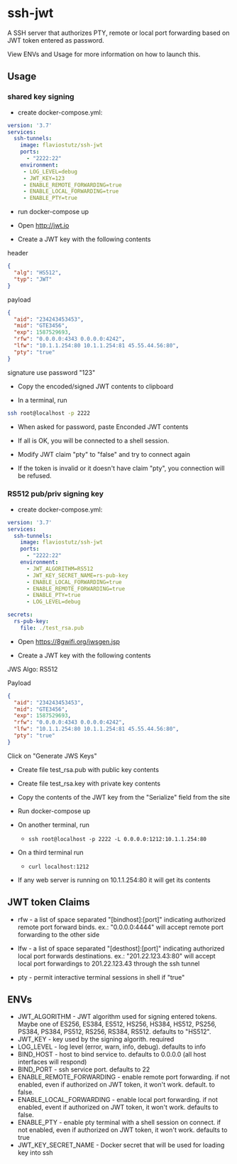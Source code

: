 # ssh-jwt
A SSH server that authorizes PTY, remote or local port forwarding based on JWT token entered as password.

View ENVs and Usage for more information on how to launch this.

## Usage

### shared key signing

* create docker-compose.yml:

```yml
version: '3.7'
services:
  ssh-tunnels:
    image: flaviostutz/ssh-jwt
    ports:
      - "2222:22"
    environment:
     - LOG_LEVEL=debug
     - JWT_KEY=123
     - ENABLE_REMOTE_FORWARDING=true
     - ENABLE_LOCAL_FORWARDING=true
     - ENABLE_PTY=true
```

* run docker-compose up

* Open http://jwt.io

* Create a JWT key with the following contents

header
```json
{
  "alg": "HS512",
  "typ": "JWT"
}
```

payload
```json
{
  "aid": "234243453453",
  "mid": "GTE3456",
  "exp": 1587529693,
  "rfw": "0.0.0.0:4343 0.0.0.0:4242",
  "lfw": "10.1.1.254:80 10.1.1.254:81 45.55.44.56:80",
  "pty": "true"
}
```

signature
use password "123"

* Copy the encoded/signed JWT contents to clipboard

* In a terminal, run

```bash
ssh root@localhost -p 2222
```

* When asked for password, paste Enconded JWT contents

* If all is OK, you will be connected to a shell session.

* Modify JWT claim "pty" to "false" and try to connect again

* If the token is invalid or it doesn't have claim "pty", you connection will be refused.




### RS512 pub/priv signing key

* create docker-compose.yml:

```yml
version: '3.7'
services:
  ssh-tunnels:
    image: flaviostutz/ssh-jwt
    ports:
      - "2222:22"
    environment:
      - JWT_ALGORITHM=RS512
      - JWT_KEY_SECRET_NAME=rs-pub-key
      - ENABLE_LOCAL_FORWARDING=true
      - ENABLE_REMOTE_FORWARDING=true
      - ENABLE_PTY=true
      - LOG_LEVEL=debug

secrets:
  rs-pub-key:
    file: ./test_rsa.pub
```

* Open https://8gwifi.org/jwsgen.jsp

* Create a JWT key with the following contents

JWS Algo: RS512

Payload
```json
{
  "aid": "234243453453",
  "mid": "GTE3456",
  "exp": 1587529693,
  "rfw": "0.0.0.0:4343 0.0.0.0:4242",
  "lfw": "10.1.1.254:80 10.1.1.254:81 45.55.44.56:80",
  "pty": "true"
}
```

Click on "Generate JWS Keys"

* Create file test_rsa.pub with public key contents

* Create file test_rsa.key with private key contents

* Copy the contents of the JWT key from the "Serialize" field from the site

* Run docker-compose up

* On another terminal, run
  * ```ssh root@localhost -p 2222 -L 0.0.0.0:1212:10.1.1.254:80```

* On a third terminal run
  * ```curl localhost:1212```

* If any web server is running on 10.1.1.254:80 it will get its contents


## JWT token Claims

* rfw - a list of space separated "[bindhost]:[port]" indicating authorized remote port forward binds. ex.: "0.0.0.0:4444" will accept remote port forwarding to the other side

* lfw - a list of space separated "[desthost]:[port]" indicating authorized local port forwards destinations. ex.: "201.22.123.43:80" will accept local port forwardings to 201.22.123.43 through the ssh tunnel

* pty - permit interactive terminal sessions in shell if "true"


## ENVs

* JWT_ALGORITHM - JWT algorithm used for signing entered tokens. Maybe one of ES256, ES384, ES512, HS256, HS384, HS512, PS256, PS384, PS384, PS512, RS256, RS384, RS512. defaults to "HS512".
* JWT_KEY - key used by the signing algorith. required
* LOG_LEVEL - log level (error, warn, info, debug). defaults to info
* BIND_HOST - host to bind service to. defaults to 0.0.0.0 (all host interfaces will respond)
* BIND_PORT - ssh service port. defaults to 22
* ENABLE_REMOTE_FORWARDING - enable remote port forwarding. if not enabled, even if authorized on JWT token, it won't work. default. to false.
* ENABLE_LOCAL_FORWARDING - enable local port forwarding. if not enabled, event if authorized on JWT token, it won't work. defaults to false.
* ENABLE_PTY - enable pty terminal with a shell session on connect. if not enabled, even if authorized on JWT token, it won't work. defaults to true
* JWT_KEY_SECRET_NAME - Docker secret that will be used for loading key into ssh
